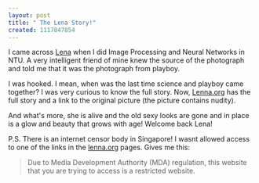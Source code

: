 ```yaml
--- 
layout: post
title: " The Lena Story!"
created: 1117847854
---
```

I came across <a href="http://lenna.org">Lena</a> when I did Image Processing and Neural Networks in NTU. A very intelligent friend of mine knew the source of the photograph and told me that it was the photograph from playboy. 

I was hooked. I mean, when was the last time science and playboy came together? I was very curious to know the full story. Now, <a href="htp://lenna.org">Lenna.org</a> has the full story and a link to the original picture (the picture contains nudity). 

And what's more, she is alive and the old sexy looks are gone and in place is a glow and beauty that grows with age! Welcome back Lena!

P.S. There is an internet censor body in Singapore! I wasnt allowed access to one of the links in the <a href="http://lenna.org">lenna.org</a> pages. Gives me this:

<blockquote> Due to Media Development Authority (MDA) regulation, this website that you are trying to access is a restricted website.</blockquote>
